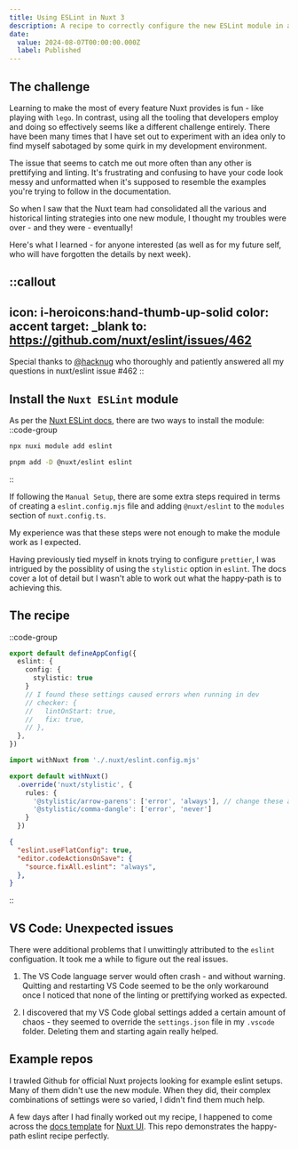 ```yaml
---
title: Using ESLint in Nuxt 3
description: A recipe to correctly configure the new ESLint module in a Nuxt 3 project - and avoid some common, but not obvious issues.
date: 
  value: 2024-08-07T00:00:00.000Z
  label: Published 
---
```


## The challenge

Learning to make the most of every feature Nuxt provides is fun - like playing with `lego`. In contrast, using all the tooling that developers employ and doing so effectively seems like a different challenge entirely. There have been many times that I have set out to experiment with an idea only to find myself sabotaged by some quirk in my development environment. 

The issue that seems to catch me out more often than any other is prettifying and linting. It's frustrating and confusing to have your code look messy and unformatted when it's supposed to resemble the examples you're trying to follow in the documentation.

So when I saw that the Nuxt team had consolidated all the various and historical linting strategies into one new module, I thought my troubles were over - and they were - eventually!

Here's what I learned - for anyone interested (as well as for my future self, who will have forgotten the details by next week).

::callout
---
icon: i-heroicons:hand-thumb-up-solid
color: accent
target: _blank
to: https://github.com/nuxt/eslint/issues/462
---
Special thanks to [@hacknug](https://github.com/hacknug) who thoroughly and patiently answered all my questions in nuxt/eslint issue #462
::

## Install the `Nuxt ESLint` module

As per the [Nuxt ESLint docs](https://eslint.nuxt.com/packages/module), there are two ways to install the module:
::code-group

```bash [Quick Setup]
npx nuxi module add eslint
```

```bash [Manual Setup]
pnpm add -D @nuxt/eslint eslint
```
::

If following the `Manual Setup`, there are some extra steps required in terms of creating a `eslint.config.mjs` file and adding `@nuxt/eslint` to the `modules` section of `nuxt.config.ts`.

My experience was that these steps were not enough to make the module work as I expected. 

Having previously tied myself in knots trying to configure `prettier`, I was intrigued by the possiblity of using the `stylistic` option in `eslint`. The docs cover a lot of detail but I wasn't able to work out what the happy-path is to achieving this.

## The recipe

::code-group

```ts [nuxt.config.ts]
export default defineAppConfig({
  eslint: {
    config: {
      stylistic: true
    }
    // I found these settings caused errors when running in dev
    // checker: {
    //   lintOnStart: true,
    //   fix: true,
    // },
  },
})
```

```ts [eslint.config.mjs]
import withNuxt from './.nuxt/eslint.config.mjs'

export default withNuxt()
  .override('nuxt/stylistic', {
    rules: {
      '@stylistic/arrow-parens': ['error', 'always'], // change these as per personal preference
      '@stylistic/comma-dangle': ['error', 'never']
    }
  })
```

```json [.vscode/settings.json]
{
  "eslint.useFlatConfig": true,
  "editor.codeActionsOnSave": {
    "source.fixAll.eslint": "always",
  },
}
```
::

## VS Code: Unexpected issues

There were additional problems that I unwittingly attributed to the `eslint` configuation. It took me a while to figure out the real issues.

1. The VS Code language server would often crash - and without warning. Quitting and restarting VS Code seemed to be the only workaround once I noticed that none of the linting or prettifying worked as expected.

2. I discovered that my VS Code global settings added a certain amount of chaos - they seemed to override the `settings.json` file in my `.vscode` folder. Deleting them and starting again really helped.

## Example repos

I trawled Github for official Nuxt projects looking for example eslint setups. Many of them didn't use the new module. When they did, their complex combinations of settings were so varied, I didn't find them much help.

A few days after I had finally worked out my recipe, I happened to come across the [docs template](https://github.com/nuxt-ui-pro/docs) for [Nuxt UI](https://ui.nuxt.com). This repo demonstrates the happy-path eslint recipe perfectly.